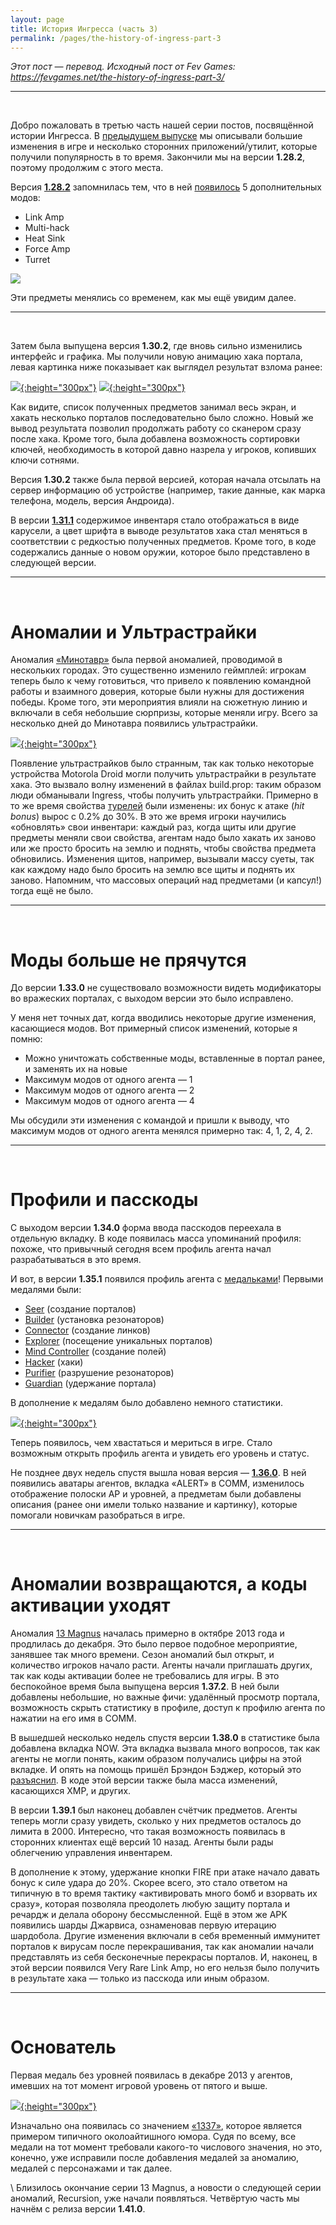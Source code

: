 ```yaml
---
layout: page
title: История Ингресса (часть 3)
permalink: /pages/the-history-of-ingress-part-3
---
```


_Этот пост — перевод. Исходный пост от Fev Games: <https://fevgames.net/the-history-of-ingress-part-3/>_

---
<br />

Добро пожаловать в третью часть нашей серии постов, посвящённой истории Ингресса. В [предыдущем выпуске](/pages/the-history-of-ingress-part-2) мы описывали большие изменения в игре и несколько сторонних приложений/утилит, которые получили популярность в то время. Закончили мы на версии **1.28.2**, поэтому продолжим с этого места.

Версия [**1.28.2**](https://plus.google.com/+Ingress/posts/QkvYjsStnRX) запомнилась тем, что в ней [появилось](https://plus.google.com/+Ingress/posts/DfFfnsCG5qb) 5 дополнительных модов:

* Link Amp
* Multi-hack
* Heat Sink
* Force Amp
* Turret

[![](https://fevgames.net/wp-content/uploads/2016/03/ingressmods5.jpg)](https://fevgames.net/wp-content/uploads/2016/03/ingressmods5.jpg)

Эти предметы менялись со временем, как мы ещё увидим далее.

---
<br />

Затем была выпущена версия **1.30.2**, где вновь сильно изменились интерфейс и графика. Мы получили новую анимацию хака портала, левая картинка ниже показывает как выглядел результат взлома ранее:

[![](https://fevgames.net/wp-content/uploads/2016/03/old-hack-screen-modal.png){:height="300px"}](https://fevgames.net/wp-content/uploads/2016/03/old-hack-screen-modal.png)
[![](https://fevgames.net/wp-content/uploads/2016/03/new-item-hack-e1458823351416.png){:height="300px"}](https://fevgames.net/wp-content/uploads/2016/03/new-item-hack-e1458823351416.png)
 
Как видите, список полученных предметов занимал весь экран, и хакать несколько порталов последовательно было сложно. Новый же вывод результата позволил продолжать работу со сканером сразу после хака. Кроме того, была добавлена возможность сортировки ключей, необходимость в которой давно назрела у игроков, копивших ключи сотнями.

Версия **1.30.2** также была первой версией, которая начала отсылать на сервер информацию об устройстве (например, такие данные, как марка телефона, модель, версия Андроида).

В версии [**1.31.1**](https://plus.google.com/+Ingress/posts/f4N4hQCpRrG) содержимое инвентаря стало отображаться в виде карусели, а цвет шрифта в выводе результатов хака стал меняться в соответствии с редкостью полученных предметов. Кроме того, в коде содержались данные о новом оружии, которое было представлено в следующей версии.

---
<br />

# Аномалии и Ультрастрайки

Аномалия [«Минотавр»](https://plus.google.com/+Ingress/posts/4EpjjbR3tQE) была первой аномалией, проводимой в нескольких городах. Это существенно изменило геймплей: игрокам теперь было к чему готовиться, что привело к появлению командной работы и взаимного доверия, которые были нужны для достижения победы. Кроме того, эти мероприятия влияли на сюжетную линию и включали в себя небольшие сюрпризы, которые меняли игру. Всего за несколько дней до Минотавра появились ультрастрайки.

[![](https://fevgames.net/wp-content/uploads/2016/03/ulta-strike-e1458824499655.png){:height="300px"}](https://fevgames.net/wp-content/uploads/2016/03/ulta-strike-e1458824499655.png)

Появление ультрастрайков было странным, так как только некоторые устройства Motorola Droid могли получить ультрастрайки в результате хака. Это вызвало волну изменений в файлах build.prop: таким образом люди обманывали Ingress, чтобы получить ультрастрайки. Примерно в то же время свойства [турелей](https://fevgames.net/ingress/ingress-guide/items/mod/turret/) были изменены: их бонус к атаке (_hit bonus_) вырос с 0.2% до 30%. В это же время игроки научились «обновлять» свои инвентари: каждый раз, когда щиты или другие предметы меняли свои свойства, агентам надо было хакать их заново или же просто бросить на землю и поднять, чтобы свойства предмета обновились. Изменения щитов, например, вызывали массу суеты, так как каждому надо было бросить на землю все щиты и поднять их заново. Напомним, что массовых операций над предметами (и капсул!) тогда ещё не было.

---
<br />

# Моды больше не прячутся

До версии **1.33.0** не существовало возможности видеть модификаторы во вражеских порталах, с выходом версии это было исправлено.

У меня нет точных дат, когда вводились некоторые другие изменения, касающиеся модов. Вот примерный список изменений, которые я помню:

* Можно уничтожать собственные моды, вставленные в портал ранее, и заменять их на новые
* Максимум модов от одного агента — 1
* Максимум модов от одного агента — 2
* Максимум модов от одного агента — 4

Мы обсудили эти изменения с командой и пришли к выводу, что максимум модов от одного агента менялся примерно так: 4, 1, 2, 4, 2.

---
<br />

# Профили и пасскоды

С выходом версии **1.34.0** форма ввода пасскодов переехала в отдельную вкладку. В коде появилась масса упоминаний профиля: похоже, что привычный сегодня всем профиль агента начал разрабатываться в это время.

И вот, в версии **1.35.1** появился профиль агента с [медальками](https://fevgames.net/ingress/ingress-guide/concepts/medal/)! Первыми медалями были:

* [Seer](https://fevgames.net/ingress/ingress-guide/concepts/medal/seer/) (создание порталов)
* [Builder](https://fevgames.net/ingress/ingress-guide/concepts/medal/builder/) (установка резонаторов)
* [Connector](https://fevgames.net/ingress/ingress-guide/concepts/medal/connector/) (создание линков)
* [Explorer](https://fevgames.net/ingress/ingress-guide/concepts/medal/explorer/) (посещение уникальных порталов)
* [Mind Controller](https://fevgames.net/ingress/ingress-guide/concepts/medal/mind-controller/) (создание полей)
* [Hacker](https://fevgames.net/ingress/ingress-guide/concepts/medal/hacker/) (хаки)
* [Purifier](https://fevgames.net/ingress/ingress-guide/concepts/medal/purifier/) (разрушение резонаторов)
* [Guardian](https://fevgames.net/ingress/ingress-guide/concepts/medal/guardian/) (удержание портала)

В дополнение к медалям было добавлено немного статистики.

[![](https://fevgames.net/wp-content/uploads/2016/03/IMG_20130912_133147.jpg){:height="300px"}](https://fevgames.net/wp-content/uploads/2016/03/IMG_20130912_133147.jpg)

Теперь появилось, чем хвастаться и мериться в игре. Стало возможным открыть профиль агента и увидеть его уровень и статус.

Не позднее двух недель спустя вышла новая версия — [**1.36.0**](https://plus.google.com/+Ingress/posts/KuqkfV3M12z). В ней появились аватары агентов, вкладка «ALERT» в COMM, изменилось отображение полоски AP и уровней, а предметам были добавлены описания (ранее они имели только название и картинку), которые помогали новичкам разобраться в игре.

---
<br />

# Аномалии возвращаются, а коды активации уходят

Аномалия [13 Magnus](http://www.androidcentral.com/niantic-kicks-global-ingress-event-13magnus) началась примерно в октябре 2013 года и продлилась до декабря. Это было первое подобное мероприятие, занявшее так много времени. Сезон аномалий был открыт, и количество игроков начало расти. Агенты начали приглашать других, так как коды активации более не требовались для игры. В это беспокойное время была выпущена версия **1.37.2**. В ней были добавлены небольшие, но важные фичи: удалённый просмотр портала, возможность скрыть статистику в профиле, доступ к профилю агента по нажатии на его имя в COMM.

В вышедшей несколько недель спустя версии **1.38.0** в статистике была добавлена вкладка NOW. Эта вкладка вызвала много вопросов, так как агенты не могли понять, каким образом получались цифры на этой вкладке. И опять на помощь пришёл Брэндон Бэджер, который это [разъяснил](https://plus.google.com/u/0/+BrandonBadger/posts/HDvzgW8pAtv). В коде этой версии также была масса изменений, касающихся XMP, и других.

В версии **1.39.1** был наконец добавлен счётчик предметов. Агенты теперь могли сразу увидеть, сколько у них предметов осталось до лимита в 2000. Интересно, что такая возможность появилась в сторонних клиентах ещё версий 10 назад. Агенты были рады облегчению управления инвентарем.

В дополнение к этому, удержание кнопки FIRE при атаке начало давать бонус к силе удара до 20%. Скорее всего, это стало ответом на типичную в то время тактику «активировать много бомб и взорвать их сразу», которая позволяла преодолеть любую защиту портала и речардж и делала оборону бессмысленной. Ещё в этом же APK появились шарды Джарвиса, ознаменовав первую итерацию шардобола. Другие изменения включали в себя временный иммунитет порталов к вирусам после перекрашивания, так как аномалии начали представлять из себя бесконечные перекрасы порталов. И, наконец, в этой версии появился Very Rare Link Amp, но его нельзя было получить в результате хака — только из пасскода или иным образом.

---
<br />

# Основатель

Первая медаль без уровней появилась в декабре 2013 у агентов, имевших на тот момент игровой уровень от пятого и выше.

[![](https://fevgames.net/wp-content/uploads/2016/03/founder-1337-first-non-tiered-badge-e1458911773421.png){:height="300px"}](https://fevgames.net/wp-content/uploads/2016/03/founder-1337-first-non-tiered-badge-e1458911773421.png)

Изначально она появилась со значением [«1337»](https://en.wikipedia.org/wiki/Leet), которое является примером типичного околоайтишного юмора. Судя по всему, все медали на тот момент требовали какого-то числового значения, но это, конечно, уже исправили после добавления медалей за аномалию, медалей с персонажами и так далее.

\\
Близилось окончание серии 13 Magnus, а новости о следующей серии аномалий, Recursion, уже начали появляться. Четвёртую часть мы начнём с релиза версии **1.41.0**.